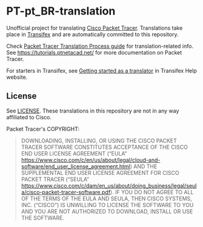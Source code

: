 # PT-pt_BR-translation

Unofficial project for translating [Cisco Packet Tracer](https://www.netacad.com/courses/packet-tracer). Translations take place in [Transifex](https://explore.transifex.com/rafaelff1/packettracer/) and are automatically committed to this repository.

Check [Packet Tracer Translation Process guide](https://tutorials.ptnetacad.net/help/default/translation.htm) for translation-related info. See https://tutorials.ptnetacad.net/ for more documentation on Packet Tracer.

For starters in Transifex, see [Getting started as a translator](https://help.transifex.com/en/articles/6248698-getting-started-as-a-translator) in Transifex Help website.
## License

See [LICENSE](LICENSE). These translations in this repository are not in any way affiliated to Cisco.

Packet Tracer's COPYRIGHT:
> DOWNLOADING, INSTALLING, OR USING THE CISCO PACKET TRACER SOFTWARE CONSTITUTES ACCEPTANCE OF THE CISCO END USER LICENSE AGREEMENT (“EULA” https://www.cisco.com/c/en/us/about/legal/cloud-and-software/end_user_license_agreement.html) AND THE SUPPLEMENTAL END USER LICENSE AGREEMENT FOR CISCO PACKET TRACER (“SEULA” https://www.cisco.com/c/dam/en_us/about/doing_business/legal/seula/cisco-packet-tracer-software.pdf). IF YOU DO NOT AGREE TO ALL OF THE TERMS OF THE EULA AND SEULA, THEN CISCO SYSTEMS, INC. (“CISCO”) IS UNWILLING TO LICENSE THE SOFTWARE TO YOU AND YOU ARE NOT AUTHORIZED TO DOWNLOAD, INSTALL OR USE THE SOFTWARE.​
